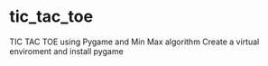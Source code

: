 # tic_tac_toe
TIC TAC TOE using Pygame and Min Max algorithm 
Create a virtual enviroment and install pygame
